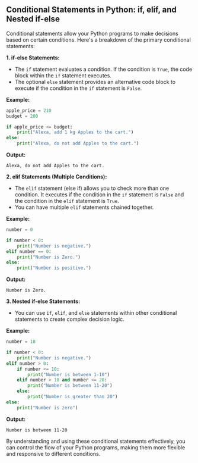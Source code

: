 ## Conditional Statements in Python: if, elif, and Nested if-else

Conditional statements allow your Python programs to make decisions based on certain conditions. Here's a breakdown of the primary conditional statements:

**1. if-else Statements:**

- The `if` statement evaluates a condition. If the condition is `True`, the code block within the `if` statement executes.
- The optional `else` statement provides an alternative code block to execute if the condition in the `if` statement is `False`.

**Example:**

```python
apple_price = 210
budget = 200

if apple_price <= budget:
    print("Alexa, add 1 kg Apples to the cart.")
else:
    print("Alexa, do not add Apples to the cart.")
```

**Output:**

```
Alexa, do not add Apples to the cart.
```

**2. elif Statements (Multiple Conditions):**

- The `elif` statement (else if) allows you to check more than one condition. It executes if the condition in the `if` statement is `False` and the condition in the `elif` statement is `True`.
- You can have multiple `elif` statements chained together.

**Example:**

```python
number = 0

if number < 0:
    print("Number is negative.")
elif number == 0:
    print("Number is Zero.")
else:
    print("Number is positive.")
```

**Output:**

```
Number is Zero.
```

**3. Nested if-else Statements:**

- You can use `if`, `elif`, and `else` statements within other conditional statements to create complex decision logic.

**Example:**

```python
number = 18

if number < 0:
    print("Number is negative.")
elif number > 0:
    if number <= 10:
        print("Number is between 1-10")
    elif number > 10 and number <= 20:
        print("Number is between 11-20")
    else:
        print("Number is greater than 20")
else:
    print("Number is zero")
```

**Output:**

```
Number is between 11-20
```

By understanding and using these conditional statements effectively, you can control the flow of your Python programs, making them more flexible and responsive to different conditions.
